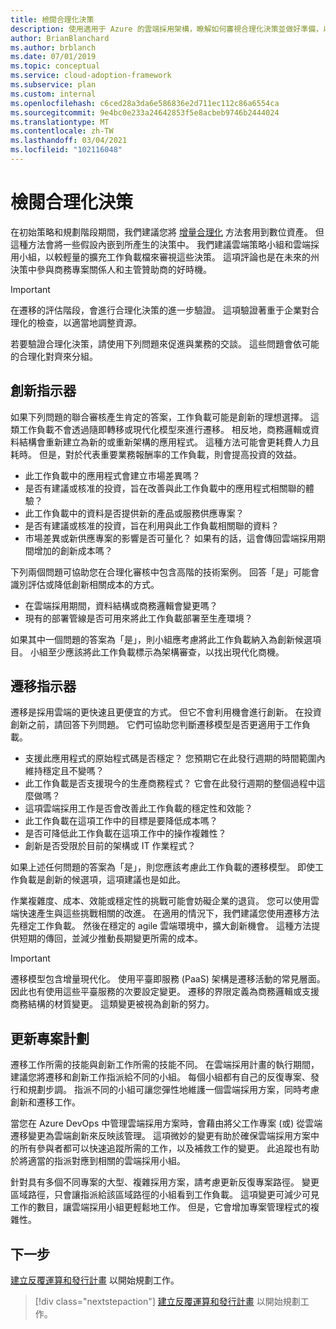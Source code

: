 ```yaml
---
title: 檢閱合理化決策
description: 使用適用于 Azure 的雲端採用架構，瞭解如何審視合理化決策並做好準備，以促進與業務的交談。
author: BrianBlanchard
ms.author: brblanch
ms.date: 07/01/2019
ms.topic: conceptual
ms.service: cloud-adoption-framework
ms.subservice: plan
ms.custom: internal
ms.openlocfilehash: c6ced28a3da6e586836e2d711ec112c86a6554ca
ms.sourcegitcommit: 9e4bc0e233a24642853f5e8acbeb9746b2444024
ms.translationtype: MT
ms.contentlocale: zh-TW
ms.lasthandoff: 03/04/2021
ms.locfileid: "102116048"
---
```

# <a name="review-rationalization-decisions"></a>檢閱合理化決策

在初始策略和規劃階段期間，我們建議您將 [增量合理化](../digital-estate/rationalize.md#incremental-rationalization) 方法套用到數位資產。 但這種方法會將一些假設內嵌到所產生的決策中。 我們建議雲端策略小組和雲端採用小組，以較輕量的擴充工作負載檔來審視這些決策。 這項評論也是在未來的州決策中參與商務專案關係人和主管贊助商的好時機。

> [!IMPORTANT]
> 在遷移的評估階段，會進行合理化決策的進一步驗證。 這項驗證著重于企業對合理化的檢查，以適當地調整資源。

若要驗證合理化決策，請使用下列問題來促進與業務的交談。 這些問題會依可能的合理化對齊來分組。

## <a name="innovation-indicators"></a>創新指示器

如果下列問題的聯合審核產生肯定的答案，工作負載可能是創新的理想選擇。 這類工作負載不會透過隨即轉移或現代化模型來進行遷移。 相反地，商務邏輯或資料結構會重新建立為新的或重新架構的應用程式。 這種方法可能會更耗費人力且耗時。 但是，對於代表重要業務報酬率的工作負載，則會提高投資的效益。

- 此工作負載中的應用程式會建立市場差異嗎？
- 是否有建議或核准的投資，旨在改善與此工作負載中的應用程式相關聯的體驗？
- 此工作負載中的資料是否提供新的產品或服務供應專案？
- 是否有建議或核准的投資，旨在利用與此工作負載相關聯的資料？
- 市場差異或新供應專案的影響是否可量化？ 如果有的話，這會傳回雲端採用期間增加的創新成本嗎？

下列兩個問題可協助您在合理化審核中包含高階的技術案例。 回答「是」可能會識別評估或降低創新相關成本的方式。

- 在雲端採用期間，資料結構或商務邏輯會變更嗎？
- 現有的部署管線是否可用來將此工作負載部署至生產環境？

如果其中一個問題的答案為「是」，則小組應考慮將此工作負載納入為創新候選項目。 小組至少應該將此工作負載標示為架構審查，以找出現代化商機。

## <a name="migration-indicators"></a>遷移指示器

遷移是採用雲端的更快速且更便宜的方式。 但它不會利用機會進行創新。 在投資創新之前，請回答下列問題。 它們可協助您判斷遷移模型是否更適用于工作負載。

- 支援此應用程式的原始程式碼是否穩定？ 您預期它在此發行週期的時間範圍內維持穩定且不變嗎？
- 此工作負載是否支援現今的生產商務程式？ 它會在此發行週期的整個過程中這麼做嗎？
- 這項雲端採用工作是否會改善此工作負載的穩定性和效能？
- 此工作負載在這項工作中的目標是要降低成本嗎？
- 是否可降低此工作負載在這項工作中的操作複雜性？
- 創新是否受限於目前的架構或 IT 作業程式？

如果上述任何問題的答案為「是」，則您應該考慮此工作負載的遷移模型。 即使工作負載是創新的候選項，這項建議也是如此。

作業複雜度、成本、效能或穩定性的挑戰可能會妨礙企業的退貨。 您可以使用雲端快速產生與這些挑戰相關的改進。 在適用的情況下，我們建議您使用遷移方法先穩定工作負載。 然後在穩定的 agile 雲端環境中，擴大創新機會。 這種方法提供短期的傳回，並減少推動長期變更所需的成本。

> [!IMPORTANT]
> 遷移模型包含增量現代化。 使用平臺即服務 (PaaS) 架構是遷移活動的常見層面。 因此也有使用這些平臺服務的次要設定變更。 遷移的界限定義為商務邏輯或支援商務結構的材質變更。 這類變更被視為創新的努力。

## <a name="update-the-project-plan"></a>更新專案計劃

遷移工作所需的技能與創新工作所需的技能不同。 在雲端採用計畫的執行期間，建議您將遷移和創新工作指派給不同的小組。 每個小組都有自己的反復專案、發行和規劃步調。 指派不同的小組可讓您彈性地維護一個雲端採用方案，同時考慮創新和遷移工作。

當您在 Azure DevOps 中管理雲端採用方案時，會藉由將父工作專案 (或) 從雲端遷移變更為雲端創新來反映該管理。 這項微妙的變更有助於確保雲端採用方案中的所有參與者都可以快速追蹤所需的工作，以及補救工作的變更。 此追蹤也有助於將適當的指派對應到相關的雲端採用小組。

針對具有多個不同專案的大型、複雜採用方案，請考慮更新反復專案路徑。 變更區域路徑，只會讓指派給該區域路徑的小組看到工作負載。 這項變更可減少可見工作的數目，讓雲端採用小組更輕鬆地工作。 但是，它會增加專案管理程式的複雜性。

## <a name="next-steps"></a>下一步

[建立反覆運算和發行計畫](./iteration-paths.md) 以開始規劃工作。

> [!div class="nextstepaction"]
> [建立反覆運算和發行計畫](./iteration-paths.md) 以開始規劃工作。
